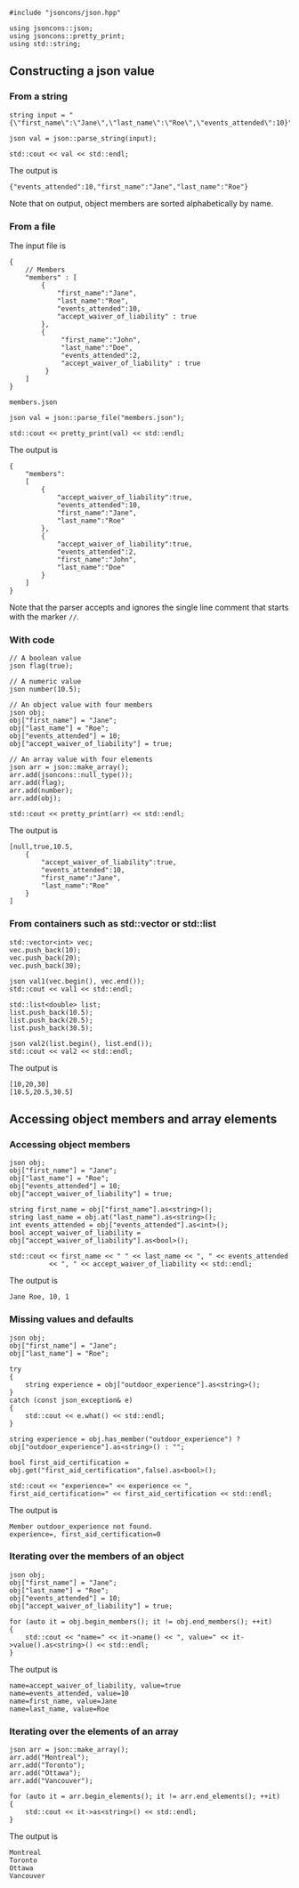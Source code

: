     #include "jsoncons/json.hpp"

    using jsoncons::json;
    using jsoncons::pretty_print;
    using std::string;

## Constructing a json value

### From a string

    string input = "{\"first_name\":\"Jane\",\"last_name\":\"Roe\",\"events_attended\":10}";

    json val = json::parse_string(input);

    std::cout << val << std::endl;

The output is

    {"events_attended":10,"first_name":"Jane","last_name":"Roe"}

Note that on output, object members are sorted alphabetically by name.

### From a file

The input file is

    {
        // Members
        "members" : [
            {
                "first_name":"Jane",
                "last_name":"Roe",
                "events_attended":10,
                "accept_waiver_of_liability" : true
            },
            {
                 "first_name":"John",
                 "last_name":"Doe",
                 "events_attended":2,
                 "accept_waiver_of_liability" : true
             }
        ]
    }

`members.json`

    json val = json::parse_file("members.json");

    std::cout << pretty_print(val) << std::endl;

The output is

    {
        "members":
        [
            {
                "accept_waiver_of_liability":true,
                "events_attended":10,
                "first_name":"Jane",
                "last_name":"Roe"
            },
            {
                "accept_waiver_of_liability":true,
                "events_attended":2,
                "first_name":"John",
                "last_name":"Doe"
            }
        ]
    }
Note that the parser accepts and ignores the single line comment that starts with the marker `//`.

### With code

    // A boolean value
    json flag(true);

    // A numeric value
    json number(10.5);

    // An object value with four members
    json obj;
    obj["first_name"] = "Jane";
    obj["last_name"] = "Roe";
    obj["events_attended"] = 10;
    obj["accept_waiver_of_liability"] = true;

    // An array value with four elements
    json arr = json::make_array();
    arr.add(jsoncons::null_type());
    arr.add(flag);
    arr.add(number);
    arr.add(obj);

    std::cout << pretty_print(arr) << std::endl;

The output is

    [null,true,10.5,
        {
            "accept_waiver_of_liability":true,
            "events_attended":10,
            "first_name":"Jane",
            "last_name":"Roe"
        }
    ]
### From containers such as std::vector or std::list

    std::vector<int> vec;
    vec.push_back(10);
    vec.push_back(20);
    vec.push_back(30);

    json val1(vec.begin(), vec.end());
    std::cout << val1 << std::endl;

    std::list<double> list;
    list.push_back(10.5);
    list.push_back(20.5);
    list.push_back(30.5);

    json val2(list.begin(), list.end());
    std::cout << val2 << std::endl;

The output is 

    [10,20,30]
    [10.5,20.5,30.5]

## Accessing object members and array elements

### Accessing object members

    json obj;
    obj["first_name"] = "Jane";
    obj["last_name"] = "Roe";
    obj["events_attended"] = 10;
    obj["accept_waiver_of_liability"] = true;

    string first_name = obj["first_name"].as<string>();
    string last_name = obj.at("last_name").as<string>();
    int events_attended = obj["events_attended"].as<int>();
    bool accept_waiver_of_liability = obj["accept_waiver_of_liability"].as<bool>();

    std::cout << first_name << " " << last_name << ", " << events_attended 
              << ", " << accept_waiver_of_liability << std::endl;

The output is

    Jane Roe, 10, 1

### Missing values and defaults

    json obj;
    obj["first_name"] = "Jane";
    obj["last_name"] = "Roe";

    try
    {
        string experience = obj["outdoor_experience"].as<string>();
    }
    catch (const json_exception& e)
    {
        std::cout << e.what() << std::endl;
    }

    string experience = obj.has_member("outdoor_experience") ? obj["outdoor_experience"].as<string>() : "";

    bool first_aid_certification = obj.get("first_aid_certification",false).as<bool>();

    std::cout << "experience=" << experience << ", first_aid_certification=" << first_aid_certification << std::endl;


The output is

    Member outdoor_experience not found.
    experience=, first_aid_certification=0

### Iterating over the members of an object

    json obj;
    obj["first_name"] = "Jane";
    obj["last_name"] = "Roe";
    obj["events_attended"] = 10;
    obj["accept_waiver_of_liability"] = true;

    for (auto it = obj.begin_members(); it != obj.end_members(); ++it)
    {
        std::cout << "name=" << it->name() << ", value=" << it->value().as<string>() << std::endl;
    }

The output is

    name=accept_waiver_of_liability, value=true
    name=events_attended, value=10
    name=first_name, value=Jane
    name=last_name, value=Roe

### Iterating over the elements of an array

    json arr = json::make_array();
    arr.add("Montreal");
    arr.add("Toronto");
    arr.add("Ottawa");
    arr.add("Vancouver");

    for (auto it = arr.begin_elements(); it != arr.end_elements(); ++it)
    {
        std::cout << it->as<string>() << std::endl;
    }

The output is

    Montreal
    Toronto
    Ottawa
    Vancouver
